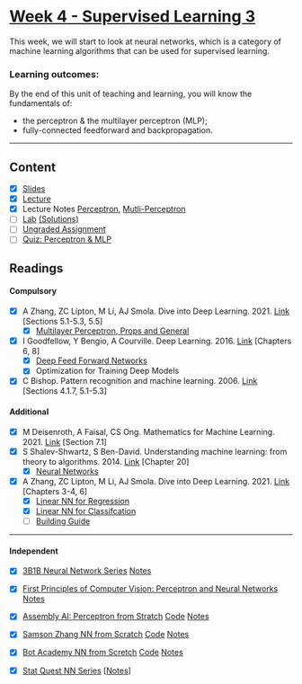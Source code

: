 # [Week 4 - Supervised Learning 3](https://canvas.sussex.ac.uk/courses/31315/pages/week-4-supervised-learning-iii?module_item_id=1445747)
This week, we will start to look at neural networks, which is a category of machine learning algorithms that can be used for supervised learning. 

### Learning outcomes:
By the end of this unit of teaching and learning, you will know the fundamentals of:
- the perceptron & the multilayer perceptron (MLP); 
- fully-connected feedforward and backpropagation.

---

## Content
- [x] [Slides](https://canvas.sussex.ac.uk/courses/31315/files/5597260?wrap=1)
- [x] [Lecture](https://sussex.cloud.panopto.eu/Panopto/Pages/Viewer.aspx?id=ee08e834-f339-4ee3-9499-b28800c38031)
- [x] Lecture Notes [Perceptron](https://github.com/LukeBirkett/study-planner/blob/main/934G5_Machine_Learning/week_4/ML_L4_Perceptron.pdf), [Mutli-Perceptron](https://github.com/LukeBirkett/study-planner/blob/main/934G5_Machine_Learning/week_4/ML_L4_MultiPerceptron.pdf)
- [ ] [Lab](https://github.com/LukeBirkett/study-planner/blob/main/934G5_Machine_Learning/week_4/Week%204.ipynb) [(Solutions)](https://github.com/LukeBirkett/study-planner/blob/main/934G5_Machine_Learning/week_4/Week%204_with%20solutions.ipynb)
- [ ] [Ungraded Assignment](https://github.com/LukeBirkett/study-planner/blob/main/934G5_Machine_Learning/week_4/Week%204_assignments.ipynb)
- [ ] [Quiz: Perceptron & MLP](https://canvas.sussex.ac.uk/courses/31315/quizzes/50388)
 
## Readings
#### Compulsory
- [x] A Zhang, ZC Lipton, M Li, AJ Smola. Dive into Deep Learning. 2021. [Link](https://readinglists.sussex.ac.uk/leganto/nui/citation/20811019870002461?institute=44SUS_INST&auth=SAML) [Sections 5.1-5.3, 5.5] <br> 
  - [x] [Multilayer Perceptron, Props and General](https://github.com/LukeBirkett/study-planner/blob/main/934G5_Machine_Learning/week_4/Zhang_CH5_Propagation.pdf)
- [x] I Goodfellow, Y Bengio, A Courville. Deep Learning. 2016. [Link](https://readinglists.sussex.ac.uk/leganto/nui/citation/20811019820002461?institute=44SUS_INST&auth=SAML) [Chapters 6, 8] <br>
  - [x] [Deep Feed Forward Networks](https://github.com/LukeBirkett/study-planner/blob/main/934G5_Machine_Learning/week_4/Goodfellow_CH5_DeepNetworks.pdf)
  - [x] Optimization for Training Deep Models
- [x] C Bishop. Pattern recognition and machine learning. 2006. [Link](https://readinglists.sussex.ac.uk/leganto/nui/citation/20811019850002461?institute=44SUS_INST&auth=SAML) [Sections 4.1.7, 5.1-5.3]

#### Additional
- [x] M Deisenroth, A Faisal, CS Ong. Mathematics for Machine Learning. 2021. [Link](https://readinglists.sussex.ac.uk/leganto/nui/citation/20811019860002461?institute=44SUS_INST&auth=SAML) [Section 7.1]
- [x] S Shalev-Shwartz, S Ben-David. Understanding machine learning: from theory to algorithms. 2014. [Link](https://readinglists.sussex.ac.uk/leganto/nui/citation/20811019830002461?institute=44SUS_INST&auth=SAML) [Chapter 20] <br> 
  - [x] [Neural Networks](https://github.com/LukeBirkett/study-planner/blob/main/934G5_Machine_Learning/week_4/Shalev_CH20_NN.pdf)
- [x] A Zhang, ZC Lipton, M Li, AJ Smola. Dive into Deep Learning. 2021. [Link](https://readinglists.sussex.ac.uk/leganto/nui/citation/20811019870002461?institute=44SUS_INST&auth=SAML) [Chapters 3-4, 6] <br> 
  - [x] [Linear NN for Regression](https://github.com/LukeBirkett/study-planner/blob/main/934G5_Machine_Learning/week_4/Zhang_CH3_LinearNNReg.pdf)
  - [x] [Linear NN for Classifcation](https://github.com/LukeBirkett/study-planner/blob/main/934G5_Machine_Learning/week_4/Zhang_CH4_LinearNNClassif.pdf)
  - [ ] [Building Guide]()

 ---

 #### Independent
 - [x] [3B1B Neural Network Series](https://www.3blue1brown.com/topics/neural-networks) [Notes](https://github.com/LukeBirkett/study-planner/blob/main/934G5_Machine_Learning/week_4/3B1B_Neural_Nets.pdf)
 - [x] [First Principles of Computer Vision: Perceptron and Neural Networks](https://fpcv.cs.columbia.edu/) [Notes](https://github.com/LukeBirkett/study-planner/blob/main/934G5_Machine_Learning/week_4/firsr_princ_of_CV_nn_series.pdf)
 - [x] [Assembly AI: Perceptron from Stratch](https://www.youtube.com/watch?v=aOEoxyA4uXU) [Code](https://github.com/LukeBirkett/study-planner/blob/main/934G5_Machine_Learning/week_4/perceptron_scratch.py) [Notes](https://github.com/LukeBirkett/study-planner/blob/main/934G5_Machine_Learning/week_4/assembly_ai_perceptron_scratch.pdf)
 - [x] [Samson Zhang NN from Scratch](https://www.youtube.com/watch?v=w8yWXqWQYmU)  [Code](https://github.com/LukeBirkett/study-planner/blob/main/934G5_Machine_Learning/week_4/NN_Scratch.ipynb) [Notes](https://github.com/LukeBirkett/study-planner/blob/main/934G5_Machine_Learning/week_4/samson_zhang_nn_scratch.pdf)
 - [x] [Bot Academy NN from Scretch](https://www.youtube.com/watch?v=9RN2Wr8xvro)  [Code](https://github.com/LukeBirkett/study-planner/blob/main/934G5_Machine_Learning/week_4/botAcademy_NN.py) [Notes](https://github.com/LukeBirkett/study-planner/blob/main/934G5_Machine_Learning/week_4/bot_aca_nn_scratch.pdf)
 - [x] [Stat Quest NN Series](https://www.youtube.com/playlist?list=PLblh5JKOoLUIxGDQs4LFFD--41Vzf-ME1) [[Notes](https://github.com/LukeBirkett/study-planner/blob/main/934G5_Machine_Learning/week_4/stats_quest_nn.pdf)]


